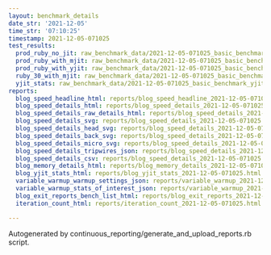 ```yaml
---
layout: benchmark_details
date_str: '2021-12-05'
time_str: '07:10:25'
timestamp: 2021-12-05-071025
test_results:
  prod_ruby_no_jit: raw_benchmark_data/2021-12-05-071025_basic_benchmark_prod_ruby_no_jit.json
  prod_ruby_with_mjit: raw_benchmark_data/2021-12-05-071025_basic_benchmark_prod_ruby_with_mjit.json
  prod_ruby_with_yjit: raw_benchmark_data/2021-12-05-071025_basic_benchmark_prod_ruby_with_yjit.json
  ruby_30_with_mjit: raw_benchmark_data/2021-12-05-071025_basic_benchmark_ruby_30_with_mjit.json
  yjit_stats: raw_benchmark_data/2021-12-05-071025_basic_benchmark_yjit_stats.json
reports:
  blog_speed_headline_html: reports/blog_speed_headline_2021-12-05-071025.html
  blog_speed_details_html: reports/blog_speed_details_2021-12-05-071025.html
  blog_speed_details_raw_details_html: reports/blog_speed_details_2021-12-05-071025.raw_details.html
  blog_speed_details_svg: reports/blog_speed_details_2021-12-05-071025.svg
  blog_speed_details_head_svg: reports/blog_speed_details_2021-12-05-071025.head.svg
  blog_speed_details_back_svg: reports/blog_speed_details_2021-12-05-071025.back.svg
  blog_speed_details_micro_svg: reports/blog_speed_details_2021-12-05-071025.micro.svg
  blog_speed_details_tripwires_json: reports/blog_speed_details_2021-12-05-071025.tripwires.json
  blog_speed_details_csv: reports/blog_speed_details_2021-12-05-071025.csv
  blog_memory_details_html: reports/blog_memory_details_2021-12-05-071025.html
  blog_yjit_stats_html: reports/blog_yjit_stats_2021-12-05-071025.html
  variable_warmup_warmup_settings_json: reports/variable_warmup_2021-12-05-071025.warmup_settings.json
  variable_warmup_stats_of_interest_json: reports/variable_warmup_2021-12-05-071025.stats_of_interest.json
  blog_exit_reports_bench_list_html: reports/blog_exit_reports_2021-12-05-071025.bench_list.html
  iteration_count_html: reports/iteration_count_2021-12-05-071025.html

---
```

Autogenerated by continuous_reporting/generate_and_upload_reports.rb script.
